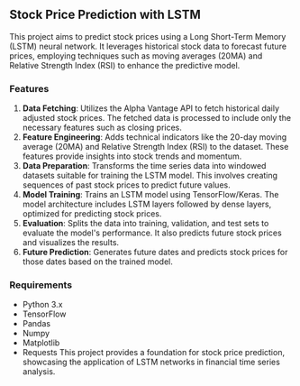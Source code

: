 ## Stock Price Prediction with LSTM

This project aims to predict stock prices using a Long Short-Term Memory (LSTM) neural network. It leverages historical stock data to forecast future prices, employing techniques such as moving averages (20MA) and Relative Strength Index (RSI) to enhance the predictive model.

### Features

1. **Data Fetching**: Utilizes the Alpha Vantage API to fetch historical daily adjusted stock prices. The fetched data is processed to include only the necessary features such as closing prices.
2. **Feature Engineering**: Adds technical indicators like the 20-day moving average (20MA) and Relative Strength Index (RSI) to the dataset. These features provide insights into stock trends and momentum.
3. **Data Preparation**: Transforms the time series data into windowed datasets suitable for training the LSTM model. This involves creating sequences of past stock prices to predict future values.
4. **Model Training**: Trains an LSTM model using TensorFlow/Keras. The model architecture includes LSTM layers followed by dense layers, optimized for predicting stock prices.
5. **Evaluation**: Splits the data into training, validation, and test sets to evaluate the model's performance. It also predicts future stock prices and visualizes the results.
6. **Future Prediction**: Generates future dates and predicts stock prices for those dates based on the trained model.

### Requirements

- Python 3.x
- TensorFlow
- Pandas
- Numpy
- Matplotlib
- Requests
This project provides a foundation for stock price prediction, showcasing the application of LSTM networks in financial time series analysis.
